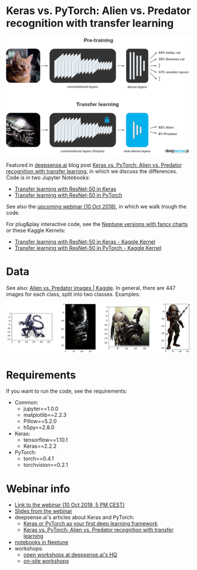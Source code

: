 # Keras vs. PyTorch: Alien vs. Predator recognition with transfer learning

![](images/transfer_learning.png)


Featured in [deepsense.ai](https://deepsense.ai/) blog post [Keras vs. PyTorch: Alien vs. Predator recognition with transfer learning](https://deepsense.ai/keras-vs-pytorch-avp-transfer-learning), in which we discuss the differences. Code is in two Jupyter Notebooks:

* [Transfer learning with ResNet-50 in Keras](Keras-Resnet50.ipynb)
* [Transfer learning with ResNet-50 in PyTorch](PyTorch-Resnet50.ipynb)

See also the [upcoming webinar (10 Oct 2018)](https://www.crowdcast.io/e/KerasVersusPyTorch/register), in which we walk trough the code.

For plug&play interactive code, see the [Neptune versions with fancy charts](https://app.neptune.ml/deepsense-ai/Keras-vs-PyTorch) or these Kaggle Kernels:

* [Transfer learning with ResNet-50 in Keras - Kaggle Kernel](https://www.kaggle.com/pmigdal/transfer-learning-with-resnet-50-in-keras)
* [Transfer learning with ResNet-50 in PyTorch - Kaggle Kernel](https://www.kaggle.com/pmigdal/transfer-learning-with-resnet-50-in-pytorch)

# Data

See also: [Alien vs. Predator images | Kaggle](https://www.kaggle.com/pmigdal/alien-vs-predator-images).
In general, there are 447 images for each class, split into two classes. Examples:

![](images/example.png)

# Requirements

If you want to run the code, see the requirements:

* Common:
  * jupyter==1.0.0
  * matplotlib==2.2.3
  * Pillow==5.2.0
  * h5py==2.8.0
* Keras:
  * tensorflow==1.10.1
  * Keras==2.2.2
* PyTorch:
  * torch==0.4.1
  * torchvision==0.2.1

# Webinar info

* [Link to the webinar (10 Oct 2018, 5 PM CEST)](https://www.crowdcast.io/e/KerasVersusPyTorch/register)
* [Slides from the webinar](https://docs.google.com/presentation/d/1y6KBgVtvZ26afCbIbCoGZoEdT6-eoUqPc9U4cJ3X1Gw)
* deepsense.ai's articles about Keras and PyTorch:
  * [Keras or PyTorch as your first deep learning framework ](https://deepsense.ai/keras-or-pytorch/)
  * [Keras vs. PyTorch: Alien vs. Predator recognition with transfer learning](https://deepsense.ai/keras-vs-pytorch-avp-transfer-learning/)
* [notebooks in Neptune](https://app.neptune.ml/deepsense-ai/Keras-vs-PyTorch)
* workshops:
  * [open workshops at deepsense.ai's HQ](https://deepsense.ai/machine-learning-and-deep-learning-training/)
  * [on-site workshops](https://deepsense.ai/machine-learning-training/)
